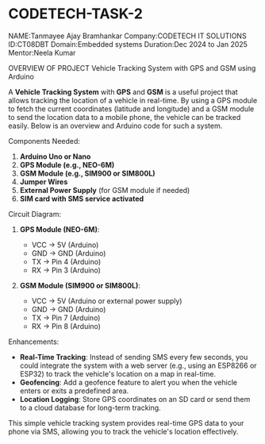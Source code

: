 # CODETECH-TASK-2
NAME:Tanmayee Ajay Bramhankar
Company:CODETECH IT SOLUTIONS
ID:CT08DBT
Domain:Embedded systems
Duration:Dec 2024 to Jan 2025
Mentor:Neela Kumar

OVERVIEW OF PROJECT
 Vehicle Tracking System with GPS and GSM using Arduino

A **Vehicle Tracking System** with **GPS** and **GSM** is a useful project that allows tracking the location of a vehicle in real-time. By using a GPS module to fetch the current coordinates (latitude and longitude) and a GSM module to send the location data to a mobile phone, the vehicle can be tracked easily. Below is an overview and Arduino code for such a system.

 Components Needed:
1. **Arduino Uno or Nano**
2. **GPS Module (e.g., NEO-6M)**
3. **GSM Module (e.g., SIM900 or SIM800L)**
4. **Jumper Wires**
5. **External Power Supply** (for GSM module if needed)
6. **SIM card with SMS service activated**

 Circuit Diagram:

1. **GPS Module (NEO-6M)**:
   - VCC → 5V (Arduino)
   - GND → GND (Arduino)
   - TX → Pin 4 (Arduino)
   - RX → Pin 3 (Arduino)

2. **GSM Module (SIM900 or SIM800L)**:
   - VCC → 5V (Arduino or external power supply)
   - GND → GND (Arduino)
   - TX → Pin 7 (Arduino)
   - RX → Pin 8 (Arduino)

 Enhancements:
- **Real-Time Tracking**: Instead of sending SMS every few seconds, you could integrate the system with a web server (e.g., using an ESP8266 or ESP32) to track the vehicle's location on a map in real-time.
- **Geofencing**: Add a geofence feature to alert you when the vehicle enters or exits a predefined area.
- **Location Logging**: Store GPS coordinates on an SD card or send them to a cloud database for long-term tracking.

This simple vehicle tracking system provides real-time GPS data to your phone via SMS, allowing you to track the vehicle's location effectively.
